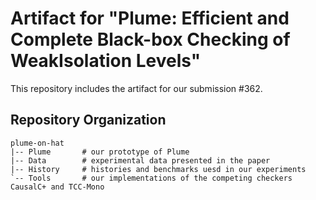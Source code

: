 # Artifact for "Plume: Efficient and Complete Black-box Checking of WeakIsolation Levels"

This repository includes the artifact for our submission #362.

## Repository Organization

```
plume-on-hat
|-- Plume       # our prototype of Plume
|-- Data        # experimental data presented in the paper
|-- History     # histories and benchmarks uesd in our experiments
`-- Tools       # our implementations of the competing checkers CausalC+ and TCC-Mono
```
